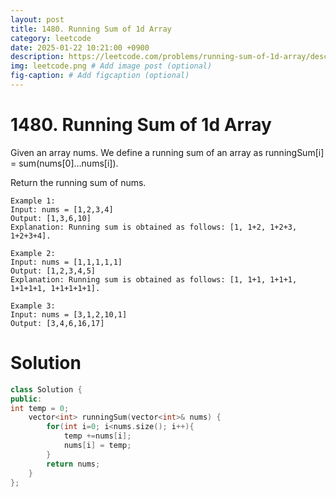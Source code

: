 ```yaml
---
layout: post
title: 1480. Running Sum of 1d Array
category: leetcode
date: 2025-01-22 10:21:00 +0900
description: https://leetcode.com/problems/running-sum-of-1d-array/description/
img: leetcode.png # Add image post (optional)
fig-caption: # Add figcaption (optional)
---
```


# 1480. Running Sum of 1d Array

Given an array nums. We define a running sum of an array as runningSum[i] = sum(nums[0]…nums[i]).

Return the running sum of nums.

 
```
Example 1:
Input: nums = [1,2,3,4]
Output: [1,3,6,10]
Explanation: Running sum is obtained as follows: [1, 1+2, 1+2+3, 1+2+3+4].
```

```
Example 2:
Input: nums = [1,1,1,1,1]
Output: [1,2,3,4,5]
Explanation: Running sum is obtained as follows: [1, 1+1, 1+1+1, 1+1+1+1, 1+1+1+1+1].
```

```
Example 3:
Input: nums = [3,1,2,10,1]
Output: [3,4,6,16,17]
```

# Solution 
```cpp
class Solution {
public:
int temp = 0;
    vector<int> runningSum(vector<int>& nums) {
        for(int i=0; i<nums.size(); i++){
            temp +=nums[i];
            nums[i] = temp;
        }
        return nums;
    }
};
```
